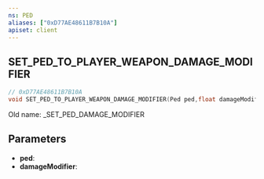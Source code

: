 ```yaml
---
ns: PED
aliases: ["0xD77AE48611B7B10A"]
apiset: client
---
```

## SET_PED_TO_PLAYER_WEAPON_DAMAGE_MODIFIER

```c
// 0xD77AE48611B7B10A
void SET_PED_TO_PLAYER_WEAPON_DAMAGE_MODIFIER(Ped ped,float damageModifier);
```

Old name: _SET_PED_DAMAGE_MODIFIER

## Parameters
* **ped**:
* **damageModifier**: